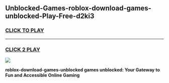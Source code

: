 
## Unblocked-Games-roblox-download-games-unblocked-Play-Free-d2ki3
<h3>
<a href="https://premium76.site?title=roblox-download-games-unblocked&ref=10A">CLICK TO PLAY</a></h3>
<hr>

<h3>
<a href="https://premium76.site?title=roblox-download-games-unblocked&ref=10A">CLICK 2 PLAY</a>
  
</h3>

<a href="https://premium76.site?title=roblox-download-games-unblocked&ref=10A"><img src="https://clearcache.store/games.png"></a>


**roblox-download-games-unblocked games unblocked: Your Gateway to Fun and Accessible Online Gaming**
